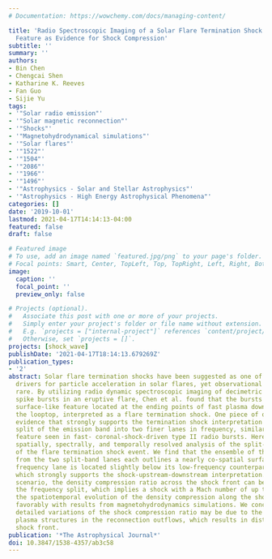 ```yaml
---
# Documentation: https://wowchemy.com/docs/managing-content/

title: 'Radio Spectroscopic Imaging of a Solar Flare Termination Shock: Split-band
  Feature as Evidence for Shock Compression'
subtitle: ''
summary: ''
authors:
- Bin Chen
- Chengcai Shen
- Katharine K. Reeves
- Fan Guo
- Sijie Yu
tags:
- '"Solar radio emission"'
- '"Solar magnetic reconnection"'
- '"Shocks"'
- '"Magnetohydrodynamical simulations"'
- '"Solar flares"'
- '"1522"'
- '"1504"'
- '"2086"'
- '"1966"'
- '"1496"'
- '"Astrophysics - Solar and Stellar Astrophysics"'
- '"Astrophysics - High Energy Astrophysical Phenomena"'
categories: []
date: '2019-10-01'
lastmod: 2021-04-17T14:14:13-04:00
featured: false
draft: false

# Featured image
# To use, add an image named `featured.jpg/png` to your page's folder.
# Focal points: Smart, Center, TopLeft, Top, TopRight, Left, Right, BottomLeft, Bottom, BottomRight.
image:
  caption: ''
  focal_point: ''
  preview_only: false

# Projects (optional).
#   Associate this post with one or more of your projects.
#   Simply enter your project's folder or file name without extension.
#   E.g. `projects = ["internal-project"]` references `content/project/deep-learning/index.md`.
#   Otherwise, set `projects = []`.
projects: [shock_wave]
publishDate: '2021-04-17T18:14:13.679269Z'
publication_types:
- '2'
abstract: Solar flare termination shocks have been suggested as one of the promising
  drivers for particle acceleration in solar flares, yet observational evidence remains
  rare. By utilizing radio dynamic spectroscopic imaging of decimetric stochastic
  spike bursts in an eruptive flare, Chen et al. found that the bursts form a dynamic
  surface-like feature located at the ending points of fast plasma downflows above
  the looptop, interpreted as a flare termination shock. One piece of observational
  evidence that strongly supports the termination shock interpretation is the occasional
  split of the emission band into two finer lanes in frequency, similar to the split-band
  feature seen in fast- coronal-shock-driven type II radio bursts. Here, we perform
  spatially, spectrally, and temporally resolved analysis of the split-band feature
  of the flare termination shock event. We find that the ensemble of the radio centroids
  from the two split-band lanes each outlines a nearly co-spatial surface. The high-
  frequency lane is located slightly below its low-frequency counterpart by ~0.8 Mm,
  which strongly supports the shock-upstream-downstream interpretation. Under this
  scenario, the density compression ratio across the shock front can be inferred from
  the frequency split, which implies a shock with a Mach number of up to 2.0. Further,
  the spatiotemporal evolution of the density compression along the shock front agrees
  favorably with results from magnetohydrodynamics simulations. We conclude that the
  detailed variations of the shock compression ratio may be due to the impact of dynamic
  plasma structures in the reconnection outflows, which results in distortion of the
  shock front.
publication: '*The Astrophysical Journal*'
doi: 10.3847/1538-4357/ab3c58
---
```

